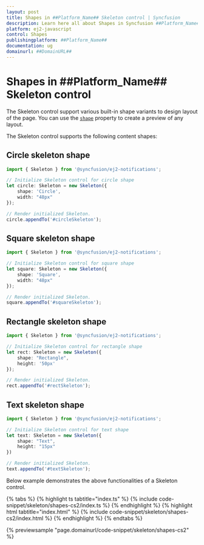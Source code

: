 ```yaml
---
layout: post
title: Shapes in ##Platform_Name## Skeleton control | Syncfusion
description: Learn here all about Shapes in Syncfusion ##Platform_Name## Skeleton control of Syncfusion Essential JS 2 and more.
platform: ej2-javascript
control: Shapes 
publishingplatform: ##Platform_Name##
documentation: ug
domainurl: ##DomainURL##
---
```


# Shapes in ##Platform_Name## Skeleton control

The Skeleton control support various built-in shape variants to design layout of the page. You can use the [`shape`](../api/skeleton#shape) property to create a preview of any layout.

The Skeleton control supports the following content shapes:

## Circle skeleton shape

```ts
import { Skeleton } from '@syncfusion/ej2-notifications';

// Initialize Skeleton control for circle shape
let circle: Skeleton = new Skeleton({
    shape: 'Circle',
    width: "48px"
});

// Render initialized Skeleton.
circle.appendTo('#circleSkeleton');
```

## Square skeleton shape

```ts
import { Skeleton } from '@syncfusion/ej2-notifications';

// Initialize Skeleton control for square shape
let square: Skeleton = new Skeleton({
    shape: 'Square',
    width: "48px"
});

// Render initialized Skeleton.
square.appendTo('#squareSkeleton');
```

## Rectangle skeleton shape

```ts
import { Skeleton } from '@syncfusion/ej2-notifications';

// Initialize Skeleton control for rectangle shape
let rect: Skeleton = new Skeleton({
    shape: "Rectangle",
    height: '50px'
});

// Render initialized Skeleton.
rect.appendTo('#rectSkeleton');
```

## Text skeleton shape

```ts
import { Skeleton } from '@syncfusion/ej2-notifications';

// Initialize Skeleton control for text shape
let text: Skeleton = new Skeleton({
    shape: "Text",
    height: "15px"
})

// Render initialized Skeleton.
text.appendTo('#textSkeleton');
```

Below example demonstrates the above functionalities of a Skeleton control.

{% tabs %}
{% highlight ts tabtitle="index.ts" %}
{% include code-snippet/skeleton/shapes-cs2/index.ts %}
{% endhighlight %}
{% highlight html tabtitle="index.html" %}
{% include code-snippet/skeleton/shapes-cs2/index.html %}
{% endhighlight %}
{% endtabs %}
          
{% previewsample "page.domainurl/code-snippet/skeleton/shapes-cs2" %}